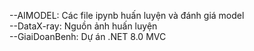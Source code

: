 --AIMODEL: Các file ipynb huấn luyện và đánh giá model
</br>
--DataX-ray: Nguồn ảnh huấn luyện
</br>
--GiaiDoanBenh: Dự án .NET 8.0 MVC
